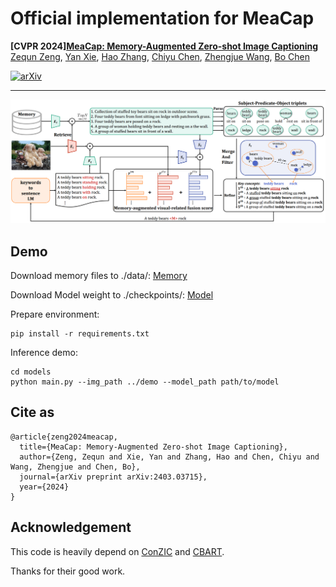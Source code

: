 # Official implementation for MeaCap
**[CVPR 2024][MeaCap: Memory-Augmented Zero-shot Image Captioning](https://arxiv.org/abs/2403.03715)**
<br/>
[Zequn Zeng](https://joeyz0z.github.io/),
[Yan Xie](),
[Hao Zhang](https://scholar.google.com/citations?user=Eo8e5icAAAAJ),
[Chiyu Chen](),
[Zhengjue Wang](https://scholar.google.com/citations?user=qTQj_I4AAAAJ),
[Bo Chen](https://scholar.google.com/citations?user=uv16_-UAAAAJ)
<br/>

[comment]: <> ([![Project Website]&#40;https://img.shields.io/badge/Project-Website-orange&#41;]&#40;https://tuneavideo.github.io/&#41;)
[![arXiv](https://img.shields.io/badge/arXiv-2403.03715-b31b1b.svg)](https://arxiv.org/abs/2403.03715)
***

![Local Image](./git_images/model.png)

## Demo
Download memory files to ./data/: [Memory](https://drive.google.com/file/d/1iN886emz_9Sa31gLyL5LbdCFE98rLU4-/view?usp=sharing)

Download Model weight to ./checkpoints/: [Model](https://drive.google.com/file/d/1qEAi7yFqaiZ-Ufa3GeoHEA9e4A8LrNN0/view?usp=sharing)

Prepare environment:
```
pip install -r requirements.txt
```
Inference demo:
```
cd models
python main.py --img_path ../demo --model_path path/to/model
```

## Cite as
```
@article{zeng2024meacap,
  title={MeaCap: Memory-Augmented Zero-shot Image Captioning},
  author={Zeng, Zequn and Xie, Yan and Zhang, Hao and Chen, Chiyu and Wang, Zhengjue and Chen, Bo},
  journal={arXiv preprint arXiv:2403.03715},
  year={2024}
}
```

## Acknowledgement

This code is heavily depend on [ConZIC](https://github.com/joeyz0z/ConZIC) and [CBART](https://github.com/NLPCode/CBART).

Thanks for their good work.

